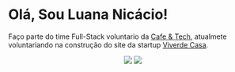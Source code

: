 # Olá, Sou Luana Nicácio!
Faço parte do time Full-Stack voluntario da <a href="https://www.instagram.com/acafetech/" alt="@acafetech">Cafe & Tech</a>, atualmete voluntariando na construção do site da startup <a href="https://www.instagram.com/viverdecasa/" alt="@viverdecasa">Viverde Casa</a>.


<div align="center">

  <a href="" alt="Gmail">
    <img src="https://img.shields.io/badge/-Gmail-FF0000?style=flat-square&labelColor=FF0000&logo=gmail&logoColor=white&link=LINK-DO-SEU-EMAIL"/></a>

  <a href="https://www.linkedin.com/in/luana-nic%C3%A1cio-0214421aa" alt="Linkedin">
    <img src="https://img.shields.io/badge/-Linkedin-0e76a8?style=flat-square&logo=Linkedin&logoColor=white&link=LINK-DO-SEU-LINKEDIN" /></a>


</div>
